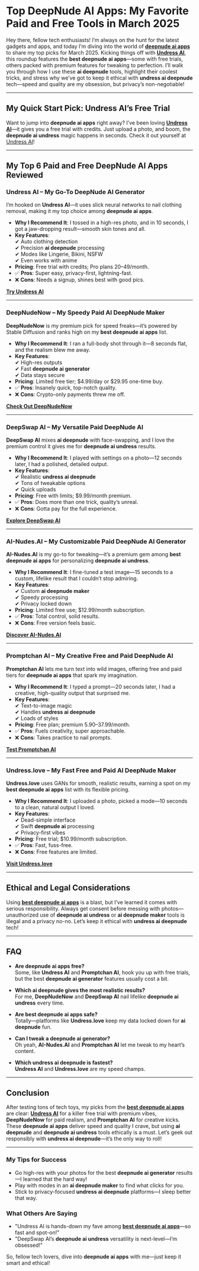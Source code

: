 # Top DeepNude AI Apps: My Favorite Paid and Free Tools in March 2025

Hey there, fellow tech enthusiasts! I’m always on the hunt for the latest gadgets and apps, and today I’m diving into the world of **[deepnude ai apps](https://bit.ly/top10-ai-tools)** to share my top picks for March 2025. Kicking things off with **[Undress AI](https://bit.ly/top10-ai-tools)**, this roundup features the **best deepnude ai apps**—some with free trials, others packed with premium features for tweaking to perfection. I’ll walk you through how I use these **ai deepnude** tools, highlight their coolest tricks, and stress why we’ve got to keep it ethical with **undress ai deepnude** tech—speed and quality are my obsession, but privacy’s non-negotiable!

---

## My Quick Start Pick: Undress AI’s Free Trial

Want to jump into **deepnude ai apps** right away? I’ve been loving **[Undress AI](https://undress.app/)**—it gives you a free trial with credits. Just upload a photo, and boom, the **deepnude ai undress** magic happens in seconds. Check it out yourself at [Undress AI](https://undress.app/)!

---

## My Top 6 Paid and Free DeepNude AI Apps Reviewed

### **Undress AI – My Go-To DeepNude AI Generator**

I’m hooked on **Undress AI**—it uses slick neural networks to nail clothing removal, making it my top choice among **deepnude ai apps**.

- **Why I Recommend It**: I tossed in a high-res photo, and in 10 seconds, I got a jaw-dropping result—smooth skin tones and all.
- **Key Features**:  
  ✔ Auto clothing detection  
  ✔ Precision **ai deepnude** processing  
  ✔ Modes like Lingerie, Bikini, NSFW  
  ✔ Even works with anime  
- **Pricing**: Free trial with credits; Pro plans $20–$49/month.  
- ✅ **Pros**: Super easy, privacy-first, lightning-fast.  
- ❌ **Cons**: Needs a signup, shines best with good pics.  

**[Try Undress AI](https://undress.app/)**

---

### **DeepNudeNow – My Speedy Paid AI DeepNude Maker**

**DeepNudeNow** is my premium pick for speed freaks—it’s powered by Stable Diffusion and ranks high on my **best deepnude ai apps** list.

- **Why I Recommend It**: I ran a full-body shot through it—8 seconds flat, and the realism blew me away.
- **Key Features**:  
  ✔ High-res outputs  
  ✔ Fast **deepnude ai generator**  
  ✔ Data stays secure  
- **Pricing**: Limited free tier; $4.99/day or $29.95 one-time buy.  
- ✅ **Pros**: Insanely quick, top-notch quality.  
- ❌ **Cons**: Crypto-only payments threw me off.  

**[Check Out DeepNudeNow](https://bit.ly/top10-ai-tools)**

---

### **DeepSwap AI – My Versatile Paid DeepNude AI**

**DeepSwap AI** mixes **ai deepnude** with face-swapping, and I love the premium control it gives me for **deepnude ai undress** results.

- **Why I Recommend It**: I played with settings on a photo—12 seconds later, I had a polished, detailed output.
- **Key Features**:  
  ✔ Realistic **undress ai deepnude**  
  ✔ Tons of tweakable options  
  ✔ Quick uploads  
- **Pricing**: Free with limits; $9.99/month premium.  
- ✅ **Pros**: Does more than one trick, quality’s unreal.  
- ❌ **Cons**: Gotta pay for the full experience.  

**[Explore DeepSwap AI](https://bit.ly/top10-ai-tools)**

---

### **AI-Nudes.AI – My Customizable Paid DeepNude AI Generator**

**AI-Nudes.AI** is my go-to for tweaking—it’s a premium gem among **best deepnude ai apps** for personalizing **deepnude ai undress**.

- **Why I Recommend It**: I fine-tuned a test image—15 seconds to a custom, lifelike result that I couldn’t stop admiring.
- **Key Features**:  
  ✔ Custom **ai deepnude maker**  
  ✔ Speedy processing  
  ✔ Privacy locked down  
- **Pricing**: Limited free use; $12.99/month subscription.  
- ✅ **Pros**: Total control, solid results.  
- ❌ **Cons**: Free version feels basic.  

**[Discover AI-Nudes.AI](https://bit.ly/top10-ai-tools)**

---

### **Promptchan AI – My Creative Free and Paid DeepNude AI**

**Promptchan AI** lets me turn text into wild images, offering free and paid tiers for **deepnude ai apps** that spark my imagination.

- **Why I Recommend It**: I typed a prompt—20 seconds later, I had a creative, high-quality output that surprised me.
- **Key Features**:  
  ✔ Text-to-image magic  
  ✔ Handles **undress ai deepnude**  
  ✔ Loads of styles  
- **Pricing**: Free plan; premium $5.90–$37.99/month.  
- ✅ **Pros**: Fuels creativity, super approachable.  
- ❌ **Cons**: Takes practice to nail prompts.  

**[Test Promptchan AI](https://bit.ly/top10-ai-tools)**

---

### **Undress.love – My Fast Free and Paid AI DeepNude Maker**

**Undress.love** uses GANs for smooth, realistic results, earning a spot on my **best deepnude ai apps** list with its flexible pricing.

- **Why I Recommend It**: I uploaded a photo, picked a mode—10 seconds to a clean, natural output I loved.
- **Key Features**:  
  ✔ Dead-simple interface  
  ✔ Swift **deepnude ai** processing  
  ✔ Privacy-first vibes  
- **Pricing**: Free trial; $10.99/month subscription.  
- ✅ **Pros**: Fast, fuss-free.  
- ❌ **Cons**: Free features are limited.  

**[Visit Undress.love](https://bit.ly/top10-ai-tools)**

---

## Ethical and Legal Considerations

Using **[best deepnude ai apps](https://bit.ly/top10-ai-tools)** is a blast, but I’ve learned it comes with serious responsibility. Always get consent before messing with photos—unauthorized use of **deepnude ai undress** or **ai deepnude maker** tools is illegal and a privacy no-no. Let’s keep it ethical with **undress ai deepnude** tech!

---

## FAQ

- **Are deepnude ai apps free?**  
Some, like **Undress AI** and **Promptchan AI**, hook you up with free trials, but the best **deepnude ai generator** features usually cost a bit.

- **Which ai deepnude gives the most realistic results?**  
For me, **DeepNudeNow** and **DeepSwap AI** nail lifelike **deepnude ai undress** every time.

- **Are best deepnude ai apps safe?**  
Totally—platforms like **Undress.love** keep my data locked down for **ai deepnude** fun.

- **Can I tweak a deepnude ai generator?**  
Oh yeah, **AI-Nudes.AI** and **Promptchan AI** let me tweak to my heart’s content.

- **Which undress ai deepnude is fastest?**  
**Undress AI** and **Undress.love** are my speed champs.

---

## Conclusion

After testing tons of tech toys, my picks from the **[best deepnude ai apps](https://bit.ly/top10-ai-tools)** are clear: **[Undress AI](https://undress.app/)** for a killer free trial with premium vibes, **DeepNudeNow** for paid realism, and **Promptchan AI** for creative kicks. These **deepnude ai apps** deliver speed and quality I crave, but using **ai deepnude** and **deepnude ai undress** tools ethically is a must. Let’s geek out responsibly with **undress ai deepnude**—it’s the only way to roll!

---

### My Tips for Success
- Go high-res with your photos for the best **deepnude ai generator** results—I learned that the hard way!  
- Play with modes in an **ai deepnude maker** to find what clicks for you.  
- Stick to privacy-focused **undress ai deepnude** platforms—I sleep better that way.

### What Others Are Saying
- "Undress AI is hands-down my fave among **[best deepnude ai apps](https://bit.ly/top10-ai-tools)**—so fast and spot-on!"  
- "DeepSwap AI’s **deepnude ai undress** versatility is next-level—I’m obsessed!"  

So, fellow tech lovers, dive into **deepnude ai apps** with me—just keep it smart and ethical!

